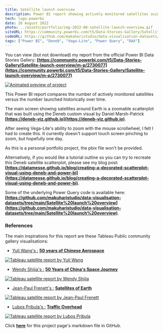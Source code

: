 ```yaml
---
title: Satellite launch overview
description: Power BI report showing actively monitored satellites using a custom Deneb scatterplot visual.
tech: logo-powerbi
date: 26 August 2022
photo: ../assets/portfolio/img-2022-08-satellite-launch-overview.gif
siteURL: https://community.powerbi.com/t5/Data-Stories-Gallery/Satellite-launch-overview/m-p/2730077
codeURL: https://github.com/makuharistudio/data-visualisation-datasets/tree/main/Satellite%20launch%20overview
tags: ["Power BI", "Deneb", "Vega-Lite", "Power Query", "DAX"]
---
```


You can view (but not download) my report from the official Power BI Data Stories Gallery:
**[https://community.powerbi.com/t5/Data-Stories-Gallery/Satellite-launch-overview/m-p/2730077](https://community.powerbi.com/t5/Data-Stories-Gallery/Satellite-launch-overview/m-p/2730077)**

[![Animated preview of project](../assets/portfolio/img-2022-08-satellite-launch-overview.gif)](https://community.powerbi.com/t5/Data-Stories-Gallery/Satellite-launch-overview/m-p/2730077)

This Power BI report compares the number of actively monitored satellites versus the number launched historically over time.

The main screen showing satellites around Earth is a zoomable scatterplot that was built using the Deneb custom visual by Daniel Marsh-Patrick **[https://deneb-viz.github.io](https://deneb-viz.github.io)**.

After seeing Vega-Lite's ability to zoom with the mouse scrollwheel, I felt I had to create this. It currently doesn't support touch screen pinching to zoom, but hopefully one day.
 
As this is a personal portfolio project, the pbix file won't be provided.

Alternatively, if you would like a tutorial outline so you can try to recreate this Deneb satellite scatterplot, please see my blog post: **[https://datamesse.github.io/blog/creating-a-decorated-scatterplot-visual-using-deneb-and-power-bi](https://datamesse.github.io/blog/creating-a-decorated-scatterplot-visual-using-deneb-and-power-bi)**.

Some of the underlying Power Query code is available here: **[https://github.com/makuharistudio/data-visualisation-datasets/tree/main/Satellite%20launch%20overview](https://github.com/makuharistudio/data-visualisation-datasets/tree/main/Satellite%20launch%20overview)**.



### References

The main inspirations for this report are these Tableau Public community gallery visualisations:

* [Yuli Wang's :](https://twitter.com/Yuli_Wg) **[50 years of Chinese Aerospace](https://public.tableau.com/app/profile/yuri.wg/viz/50_15655374759590/1)**

[![Tableau satellite report by Yuli Wang](../assets/blog/2022-08-27--01.png)](https://public.tableau.com/app/profile/yuri.wg/viz/50_15655374759590/1)

* [Wendy Shijia's :](https://twitter.com/ShijiaWendy) **[50 Years of China's Space Journey](https://public.tableau.com/app/profile/wendy.shijia/viz/50YearsofChinasSpaceJourney/50yrsChinasSpaceJourney)**

[![Tableau satellite report by Wendy Shijia](../assets/blog/2022-08-27--01a.png)](https://public.tableau.com/app/profile/wendy.shijia/viz/50YearsofChinasSpaceJourney/50yrsChinasSpaceJourney)

* [Jean-Paul Frenett's :](https://public.tableau.com/app/profile/jean.paul.frenett) **[Satellites of Earth](https://public.tableau.com/app/profile/jean.paul.frenett/viz/SatellitesofEarth/SatellitesinOrbit)**

[![Tableau satellite report by Jean-Paul Frenett](../assets/blog/2022-08-27--02.png)](https://public.tableau.com/app/profile/jean.paul.frenett/viz/SatellitesofEarth/SatellitesinOrbit)

* [Lubos Pribula's :](https://twitter.com/LubosPribula) **[Traffic Overhead](https://public.tableau.com/app/profile/lubospribula/viz/TrafficOverhead/TrafficOverhead)**

[![Tableau satellite report by Lubos Pribula](../assets/blog/2022-08-27--03.png)](https://public.tableau.com/app/profile/lubospribula/viz/TrafficOverhead/TrafficOverhead)


Click **[here](https://github.com/makuharistudio/makuharistudio.github.io/blob/main/src/projects/2022-08-26.md)** for this project page's markdown file in GitHub.